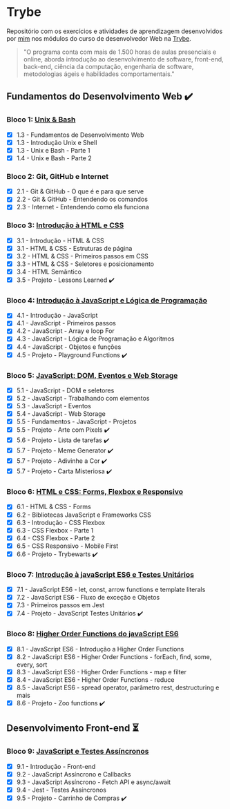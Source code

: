# Trybe
Repositório com os exercícios e atividades de aprendizagem desenvolvidos por [mim](https://github.com/Wanderson-rpf) nos módulos do curso de desenvolvedor Web na [Trybe](https://www.betrybe.com).

>"O programa conta com mais de 1.500 horas de aulas presenciais e online, aborda introdução ao desenvolvimento de software, front-end, back-end, ciência da computação, engenharia de software, metodologias ágeis e habilidades comportamentais."

## Fundamentos do Desenvolvimento Web :heavy_check_mark:

### Bloco 1: [Unix & Bash](https://github.com/Wanderson-rpf/trybe-exercicios/tree/main/01-Fundamentos/bloco-01-Unix-e-Bash)

- [x] 1.3 - Fundamentos de Desenvolvimento Web
- [x] 1.3 - Introdução Unix e Shell
- [x] 1.3 - Unix e Bash - Parte 1
- [x] 1.4 - Unix e Bash - Parte 2

### Bloco 2: Git, GitHub e Internet

- [x] 2.1 - Git & GitHub - O que é e para que serve
- [x] 2.2 - Git & GitHub - Entendendo os comandos
- [x] 2.3 - Internet - Entendendo como ela funciona

### Bloco 3: [Introdução à HTML e CSS](https://github.com/Wanderson-rpf/trybe-exercicios/tree/main/01-Fundamentos/bloco-03-Introdução-a-HTML-e-CSS/04-html-semantico)
 - [x] 3.1 - Introdução - HTML & CSS
 - [x] 3.1 - HTML & CSS - Estruturas de página
 - [x] 3.2 - HTML & CSS - Primeiros passos em CSS
 - [x] 3.3 - HTML & CSS - Seletores e posicionamento
 - [x] 3.4 - HTML Semântico
 - [x] 3.5 - Projeto - Lessons Learned :heavy_check_mark:

### Bloco 4: [Introdução à JavaScript e Lógica de Programação](https://github.com/Wanderson-rpf/trybe-exercicios/tree/main/01-Fundamentos/bloco-04-Introdução-à-JavaScript-e-Lógica-de-Programação)
 - [x] 4.1 - Introdução - JavaScript
 - [x] 4.1 - JavaScript - Primeiros passos
 - [x] 4.2 - JavaScript - Array e loop For
 - [x] 4.3 - JavaScript - Lógica de Programação e Algoritmos
 - [x] 4.4 - JavaScript - Objetos e funções
 - [x] 4.5 - Projeto - Playground Functions :heavy_check_mark:
 
### Bloco 5: [JavaScript: DOM, Eventos e Web Storage](https://github.com/Wanderson-rpf/trybe-exercicios/tree/main/01-Fundamentos/bloco-05-JavaScript-DOM-Eventos-e-Web-Storage)
 - [x] 5.1 - JavaScript - DOM e seletores
 - [x] 5.2 - JavaScript - Trabalhando com elementos
 - [x] 5.3 - JavaScript - Eventos
 - [x] 5.4 - JavaScript - Web Storage
 - [x] 5.5 - Fundamentos - JavaScript - Projetos
 - [x] 5.5 - Projeto - Arte com Pixels :heavy_check_mark:
 - [x] 5.6 - Projeto - Lista de tarefas :heavy_check_mark:
 - [x] 5.7 - Projeto - Meme Generator :heavy_check_mark:
 - [x] 5.7 - Projeto - Adivinhe a Cor :heavy_check_mark:
 - [x] 5.7 - Projeto - Carta Misteriosa :heavy_check_mark:
 
### Bloco 6: [HTML e CSS: Forms, Flexbox e Responsivo](https://github.com/Wanderson-rpf/trybe-exercicios/tree/main/01-Fundamentos/bloco-06-HTML-e-CSS-Forms-Flexbox-e-Responsivo)
 - [x] 6.1 - HTML & CSS - Forms
 - [x] 6.2 - Bibliotecas JavaScript e Frameworks CSS
 - [x] 6.3 - Introdução - CSS Flexbox
 - [x] 6.3 - CSS Flexbox - Parte 1
 - [x] 6.4 - CSS Flexbox - Parte 2
 - [x] 6.5 - CSS Responsivo - Mobile First
 - [x] 6.6 - Projeto - Trybewarts :heavy_check_mark:
 
 ### Bloco 7: [Introdução à javaScript ES6 e Testes Unitários](https://github.com/Wanderson-rpf/trybe-exercicios/tree/main/01-Fundamentos/bloco-07-Introdução-à-JavaScript-ES6-e-Testes-Unitários)
 - [x] 7.1 - JavaScript ES6 - let, const, arrow functions e template literals
 - [x] 7.2 - JavaScript ES6 - Fluxo de exceção e Objetos
 - [x] 7.3 - Primeiros passos em Jest
 - [x] 7.4 - Projeto - JavaScript Testes Unitários :heavy_check_mark:
 
 ### Bloco 8: [Higher Order Functions do javaScript ES6](https://github.com/Wanderson-rpf/trybe-exercicios/tree/main/01-Fundamentos/bloco-08-Higher-Order-Functions-do-JavaScript-ES6)
 - [x] 8.1 - JavaScript ES6 - Introdução a Higher Order Functions
 - [x] 8.2 - JavaScript ES6 - Higher Order Functions - forEach, find, some, every, sort
 - [x] 8.3 - JavaScript ES6 - Higher Order Functions - map e filter
 - [x] 8.4 - JavaScript ES6 - Higher Order Functions - reduce
 - [x] 8.5 - JavaScript ES6 - spread operator, parâmetro rest, destructuring e mais
 - [x] 8.6 - Projeto - Zoo functions :heavy_check_mark:
 
 ## Desenvolvimento Front-end :hourglass_flowing_sand:
 
  ### Bloco 9: [JavaScript e Testes Assíncronos](https://github.com/Wanderson-rpf/trybe-exercicios/tree/main/02-Desenvolvimento-Front-end/bloco-09-javascript-e-testes-assincronos)
 - [x] 9.1 - Introdução - Front-end
 - [x] 9.2 - JavaScript Assíncrono e Callbacks
 - [x] 9.3 - JavaScript Assíncrono - Fetch API e async/await
 - [x] 9.4 - Jest - Testes Assíncronos
 - [x] 9.5 - Projeto - Carrinho de Compras :heavy_check_mark:
